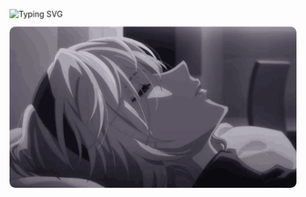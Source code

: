 ![Typing SVG](http://readme-typing-svg.herokuapp.com/?font=JetBrains+Mono&pause=1000&color=FFFFFF&random=false&width=435&lines=Haiiiii+I'm+gnukeith)

<div style="text-align: center">
  <img src="img/2b.gif" alt="2B" style="border-radius: 10px;">
</div>